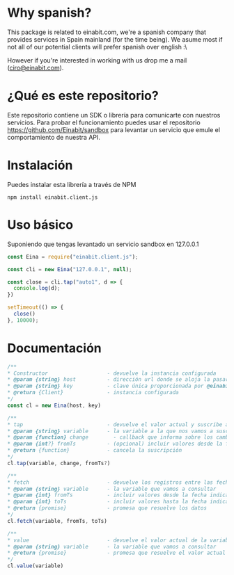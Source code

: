 # Why spanish?

This package is related to einabit.com, we're a spanish company that provides services in Spain mainland (for the time being). We asume most if not all of our potential clients will prefer spanish over english :\

However if you're interested in working with us drop me a mail (ciro@einabit.com).

# ¿Qué es este repositorio?

Este repositorio contiene un SDK o librería para comunicarte con nuestros servicios. Para probar el funcionamiento puedes usar el repositorio https://github.com/Einabit/sandbox para levantar un servicio que emule el comportamiento de nuestra API.

# Instalación

Puedes instalar esta librería a través de NPM

`npm install einabit.client.js`

# Uso básico

Suponiendo que tengas levantado un servicio sandbox en 127.0.0.1

```js
const Eina = require("einabit.client.js");

const cli = new Eina("127.0.0.1", null);

const close = cli.tap("auto1", d => {
  console.log(d);
})

setTimeout(() => {
  close()
}, 10000);

```

# Documentación

```js
/**
* Constructor                   - devuelve la instancia configurada
* @param {string} host          - dirección url donde se aloja la pasarela de datos
* @param {string} key           - clave única proporcionada por @einabit
* @return {Client}              - instancia configurada
*/
const cl = new Eina(host, key)

/**
* tap                           - devuelve el valor actual y suscribe a cambios
* @param {string} variable      - la variable a la que nos vamos a suscribir
* @param {function} change        - callback que informa sobre los cambios (value) => void
* @param {int?} fromTs          - (opcional) incluir valores desde la fecha indicada
* @return {function}            - cancela la suscripción
*/
cl.tap(variable, change, fromTs?)

/**
* fetch                         - devuelve los registros entre las fechas indicadas
* @param {string} variable      - la variable que vamos a consultar
* @param {int} fromTs           - incluir valores desde la fecha indicada
* @param {int} toTs             - incluir valores hasta la fecha indicada
* @return {promise}             - promesa que resuelve los datos
*/
cl.fetch(variable, fromTs, toTs)

/**
* value                         - devuelve el valor actual de la variable
* @param {string} variable      - la variable que vamos a consultar
* @return {promise}             - promesa que resuelve el valor actual
*/
cl.value(variable)
```
